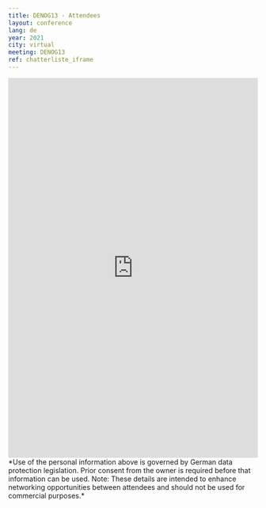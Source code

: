 ```yaml
---
title: DENOG13 - Attendees
layout: conference
lang: de
year: 2021
city: virtual
meeting: DENOG13
ref: chatterliste_iframe
---
```


<iframe src="https://www.denog.de/pretix-attendeelist/denog13/" width="100%" height="768" frameborder="0" scrolling="yes" marginheight="0" marginwidth="0" name="Attendeelist" title="DENOG13 Attendees">
  <!-- Textalternativen werden nicht unterstützt -->
</iframe>
<br> 
*Use of the personal information above is governed by German data protection legislation. Prior consent from the owner is required before that information can be used. Note: These details are intended to enhance networking opportunities between attendees and should not be used for commercial purposes.*
